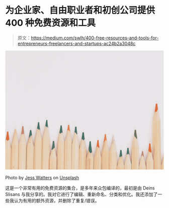 # 为企业家、自由职业者和初创公司提供 400 种免费资源和工具

> 原文：<https://medium.com/swlh/400-free-resources-and-tools-for-entrepreneurs-freelancers-and-startups-ac24b2a3048c>

![](img/9e71dcf5b0767c36aa0305d7cd88b8d8.png)

Photo by [Jess Watters](https://unsplash.com/@designedbyjess?utm_source=medium&utm_medium=referral) on [Unsplash](https://unsplash.com?utm_source=medium&utm_medium=referral)

这是一个非常有用的免费资源的集合，是多年来众包编译的，最初是由 Deins Slisans 与我分享的。我对它进行了编辑、重新命名、分类和优化。我还添加了一些我认为有用的额外资源，并删除了重复/错误。